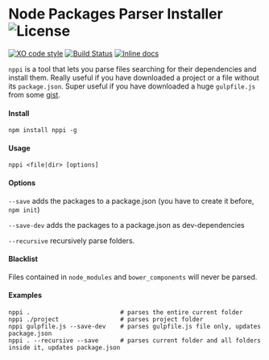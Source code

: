 Node Packages Parser Installer ![License](https://img.shields.io/badge/License-MPL2.0-yellowgreen.svg)
===

[![XO code style](https://img.shields.io/badge/code_style-XO-5ed9c7.svg)](https://github.com/sindresorhus/xo)
[![Build Status](https://travis-ci.org/Naramsim/Nppi.svg?branch=master)](https://travis-ci.org/Naramsim/Nppi)
[![Inline docs](http://inch-ci.org/github/Naramsim/nppi.svg?branch=master)](http://inch-ci.org/github/Naramsim/nppi)

`nppi` is a tool that lets you parse files searching for their dependencies and install them.
Really useful if you have downloaded a project or a file without its `package.json`.
Super useful if you have downloaded a huge `gulpfile.js` from some [gist](https://gist.github.com/mlouro/8886076).

#### Install

```shell
npm install nppi -g
```

#### Usage

```shell
nppi <file|dir> [options]
```

#### Options

`--save` adds the packages to a package.json (you have to create it before, `npm init`)

`--save-dev` adds the packages to a package.json as dev-dependencies

`--recursive` recursively parse folders.

#### Blacklist

Files contained in `node_modules` and `bower_components` will never be parsed.

#### Examples

```shell
nppi .                         # parses the entire current folder
nppi ./project                 # parses project folder
nppi gulpfile.js --save-dev    # parses gulpfile.js file only, updates package.json
nppi . --recursive --save      # parses current folder and all folders inside it, updates package.json
```